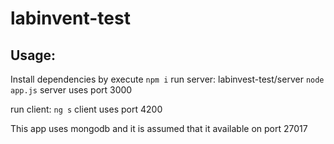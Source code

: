 # labinvent-test

## Usage:
Install dependencies by execute
`npm i`
run server: labinvest-test/server
`node app.js` 
server uses port 3000

run client: 
`ng s`
client uses port 4200

This app uses mongodb and it is assumed that it available on port 27017
